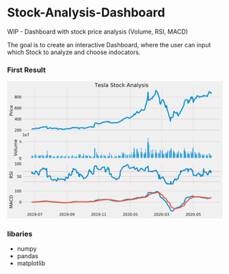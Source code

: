 # Stock-Analysis-Dashboard
WIP - Dashboard with stock price analysis (Volume, RSI, MACD)

The goal is to create an interactive Dashboard, where the user can input which Stock to analyze and choose indocators.

### First Result
![](Stock_analysis.png)




### libaries
- numpy
- pandas
- matplotlib
